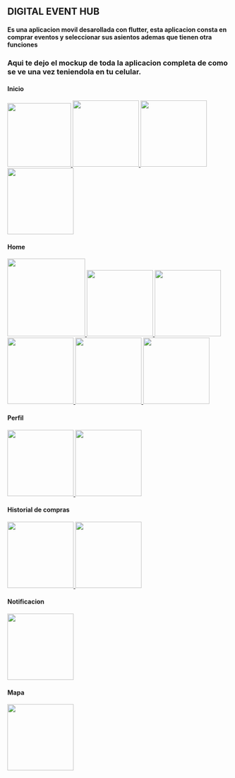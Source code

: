 ## DIGITAL EVENT HUB

#### Es una aplicacion movil desarollada con flutter, esta aplicacion consta en comprar eventos y seleccionar sus asientos ademas que tienen otra funciones

### Aqui te dejo el mockup de toda la aplicacion completa de como se ve una vez teniendola en tu celular.

#### Inicio

<a href="https://github.com/user-attachments/assets/8e631d0a-52be-4500-84ae-5627367e2021">
    <img src="https://github.com/user-attachments/assets/8e631d0a-52be-4500-84ae-5627367e2021" width="144"/>
</a>
<a href="https://github.com/user-attachments/assets/ce3751b0-712d-41b7-ab8f-7e46f4b337ea">
    <img src="https://github.com/user-attachments/assets/ce3751b0-712d-41b7-ab8f-7e46f4b337ea" width="150"/>
</a>
<a href="https://github.com/user-attachments/assets/48d17e35-6896-4cb4-9311-3b5721479454">
    <img src="https://github.com/user-attachments/assets/48d17e35-6896-4cb4-9311-3b5721479454" width="150"/>
</a>
<a href="https://github.com/user-attachments/assets/85ff4c77-f989-4e3f-bd0a-9bc642aba6e4">
    <img src="https://github.com/user-attachments/assets/85ff4c77-f989-4e3f-bd0a-9bc642aba6e4" width="150"/>
</a>

#### Home
<a href="https://github.com/user-attachments/assets/3c50726c-50d6-4be1-a98a-b89c506d2799">
    <img src="https://github.com/user-attachments/assets/3c50726c-50d6-4be1-a98a-b89c506d2799" width="176"/>
</a>
<a href="https://github.com/user-attachments/assets/91888e89-e6c9-440e-b837-66e969e8417e">
    <img src="https://github.com/user-attachments/assets/91888e89-e6c9-440e-b837-66e969e8417e" width="150"/>
</a>
<a href="https://github.com/user-attachments/assets/a451de5d-4606-41c6-9458-eec0f0d37a0f">
    <img src="https://github.com/user-attachments/assets/a451de5d-4606-41c6-9458-eec0f0d37a0f" width="150"/>
</a>
<a href="https://github.com/user-attachments/assets/a6a71769-0794-4bc4-a309-6d102b7bbce7">
    <img src="https://github.com/user-attachments/assets/a6a71769-0794-4bc4-a309-6d102b7bbce7" width="150"/>
</a>
<a href="https://github.com/user-attachments/assets/62463c17-9c50-47ed-9234-ebef84229a69">
    <img src="https://github.com/user-attachments/assets/62463c17-9c50-47ed-9234-ebef84229a69" width="150"/>
</a>
<a href="https://github.com/user-attachments/assets/adf1c456-3f36-4976-8960-1a61d35ced9b">
    <img src="https://github.com/user-attachments/assets/adf1c456-3f36-4976-8960-1a61d35ced9b" width="150"/>
</a>


#### Perfil

<a href="https://github.com/user-attachments/assets/e7b95995-7bc4-4b0b-9c4f-5d34f8ab950b">
    <img src="https://github.com/user-attachments/assets/e7b95995-7bc4-4b0b-9c4f-5d34f8ab950b" width="150"/>
</a>
<a href="https://github.com/user-attachments/assets/8202ea2b-fb78-482c-9638-c025e66f606c">
    <img src="https://github.com/user-attachments/assets/8202ea2b-fb78-482c-9638-c025e66f606c" width="150"/>
</a>

#### Historial de compras

<a href="https://github.com/user-attachments/assets/658cce06-089a-4847-a098-55582d5fdecd">
    <img src="https://github.com/user-attachments/assets/658cce06-089a-4847-a098-55582d5fdecd" width="150"/>
</a>
<a href="https://github.com/user-attachments/assets/da6e8b25-ba89-45f4-9590-f3bf25c0b04d">
    <img src="https://github.com/user-attachments/assets/da6e8b25-ba89-45f4-9590-f3bf25c0b04d" width="150"/>
</a>

#### Notificacion

<a href="https://github.com/user-attachments/assets/04581eba-3d32-4dac-a112-b7b1727bf455">
    <img src="https://github.com/user-attachments/assets/04581eba-3d32-4dac-a112-b7b1727bf455" width="150"/>
</a>

#### Mapa

<a href="https://github.com/user-attachments/assets/733f4ae2-5ca3-4f4e-8c2e-ababe974a4ed">
    <img src="https://github.com/user-attachments/assets/733f4ae2-5ca3-4f4e-8c2e-ababe974a4ed" width="150"/>
</a>

